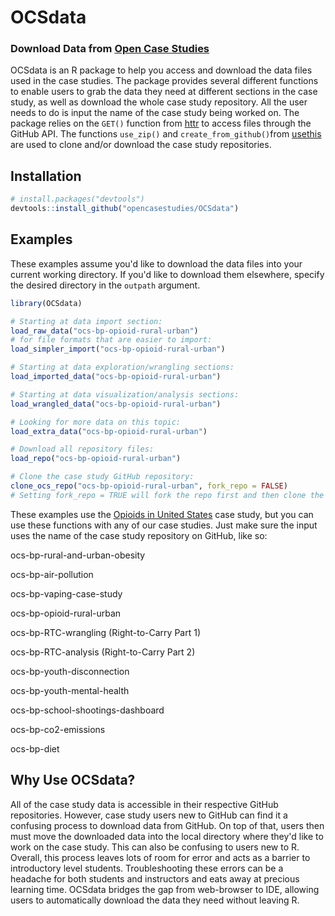# OCSdata

### Download Data from [Open Case Studies](https://www.opencasestudies.org/)

OCSdata is an R package to help you access and download the data files used in the case studies. The package provides several different functions to enable users to grab the data they need at different sections in the case study, as well as download the whole case study repository. All the user needs to do is input the name of the case study being worked on. The package relies on the `GET()` function from [httr](https://cran.r-project.org/web/packages/httr/index.html) to access files through the GitHub API. The functions `use_zip()` and `create_from_github()`from [usethis](https://usethis.r-lib.org/) are used to clone and/or download the case study repositories. 

## Installation 

```R
# install.packages("devtools")
devtools::install_github("opencasestudies/OCSdata")
```

## Examples

These examples assume you'd like to download the data files into your current working directory. If you'd like to download them elsewhere, specify the desired directory in the `outpath` argument.

```R
library(OCSdata)

# Starting at data import section:
load_raw_data("ocs-bp-opioid-rural-urban")
# for file formats that are easier to import:
load_simpler_import("ocs-bp-opioid-rural-urban")

# Starting at data exploration/wrangling sections: 
load_imported_data("ocs-bp-opioid-rural-urban")

# Starting at data visualization/analysis sections:
load_wrangled_data("ocs-bp-opioid-rural-urban")

# Looking for more data on this topic: 
load_extra_data("ocs-bp-opioid-rural-urban")

# Download all repository files: 
load_repo("ocs-bp-opioid-rural-urban")

# Clone the case study GitHub repository: 
clone_ocs_repo("ocs-bp-opioid-rural-urban", fork_repo = FALSE)
# Setting fork_repo = TRUE will fork the repo first and then clone the fork, while FALSE will clone the repo directly from the Open Case Studies GitHub. The default is fork_repo = NA, which will fork or clone based on your repository permissions. This function requires your personal GitHub PAT to be registered in Rstudio. 
```

These examples use the [Opioids in United States](https://github.com/opencasestudies/ocs-bp-opioid-rural-urban) case study, but you can use these functions with any of our case studies. Just make sure the input uses the name of the case study repository on GitHub, like so: 

ocs-bp-rural-and-urban-obesity

ocs-bp-air-pollution

ocs-bp-vaping-case-study

ocs-bp-opioid-rural-urban

ocs-bp-RTC-wrangling (Right-to-Carry Part 1)

ocs-bp-RTC-analysis (Right-to-Carry Part 2)

ocs-bp-youth-disconnection

ocs-bp-youth-mental-health

ocs-bp-school-shootings-dashboard

ocs-bp-co2-emissions

ocs-bp-diet

## Why Use OCSdata?

All of the case study data is accessible in their respective GitHub repositories. However, case study users new to GitHub can find it a confusing process to download data from GitHub. On top of that, users then must move the downloaded data into the local directory where they'd like to work on the case study. This can also be confusing to users new to R. Overall, this process leaves lots of room for error and acts as a barrier to introductory level students. Troubleshooting these errors can be a headache for both students and instructors and eats away at precious learning time. OCSdata bridges the gap from web-browser to IDE, allowing users to automatically download the data they need without leaving R. 
